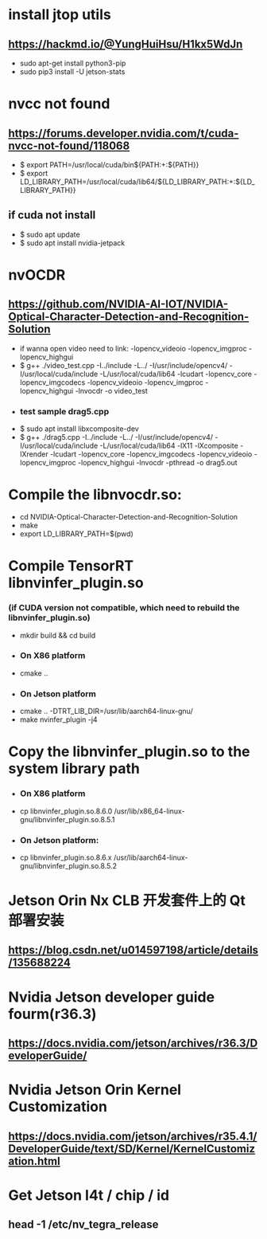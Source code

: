 # install jtop utils
## https://hackmd.io/@YungHuiHsu/H1kx5WdJn
 - sudo apt-get install python3-pip
 - sudo pip3 install -U jetson-stats


# nvcc not found
## https://forums.developer.nvidia.com/t/cuda-nvcc-not-found/118068
 - $ export PATH=/usr/local/cuda/bin${PATH:+:${PATH}}
 - $ export LD_LIBRARY_PATH=/usr/local/cuda/lib64/${LD_LIBRARY_PATH:+:${LD_LIBRARY_PATH}}
## if cuda not install
 - $ sudo apt update
 - $ sudo apt install nvidia-jetpack

# nvOCDR
## https://github.com/NVIDIA-AI-IOT/NVIDIA-Optical-Character-Detection-and-Recognition-Solution
 - if wanna open video need to link: -lopencv_videoio -lopencv_imgproc -lopencv_highgui
 - $ g++ ./video_test.cpp -I../include -L../ -I/usr/include/opencv4/ -I/usr/local/cuda/include -L/usr/local/cuda/lib64 -lcudart -lopencv_core -lopencv_imgcodecs -lopencv_videoio -lopencv_imgproc -lopencv_highgui -lnvocdr -o video_test
 - ### test sample drag5.cpp
 - $ sudo apt install libxcomposite-dev
 - $ g++ ./drag5.cpp -I../include -L../ -I/usr/include/opencv4/ -I/usr/local/cuda/include -L/usr/local/cuda/lib64 -lX11 -lXcomposite -lXrender -lcudart -lopencv_core -lopencv_imgcodecs -lopencv_videoio -lopencv_imgproc -lopencv_highgui -lnvocdr -pthread -o drag5.out
# Compile the libnvocdr.so:
 - cd NVIDIA-Optical-Character-Detection-and-Recognition-Solution
 - make
 - export LD_LIBRARY_PATH=$(pwd)
# Compile TensorRT libnvinfer_plugin.so 
 ### (if CUDA version not compatible, which need to rebuild the libnvinfer_plugin.so)
 - mkdir build && cd build
 - ### On X86 platform
 - cmake .. 
 - ### On Jetson platform
 - cmake .. -DTRT_LIB_DIR=/usr/lib/aarch64-linux-gnu/
 - make nvinfer_plugin -j4
# Copy the libnvinfer_plugin.so to the system library path
 - ### On X86 platform
 - cp libnvinfer_plugin.so.8.6.0 /usr/lib/x86_64-linux-gnu/libnvinfer_plugin.so.8.5.1
 - ### On Jetson platform:
 - cp libnvinfer_plugin.so.8.6.x /usr/lib/aarch64-linux-gnu/libnvinfer_plugin.so.8.5.2

# Jetson Orin Nx CLB 开发套件上的 Qt 部署安装
## https://blog.csdn.net/u014597198/article/details/135688224

# Nvidia Jetson developer guide fourm(r36.3)
## https://docs.nvidia.com/jetson/archives/r36.3/DeveloperGuide/

# Nvidia Jetson Orin Kernel Customization 
## https://docs.nvidia.com/jetson/archives/r35.4.1/DeveloperGuide/text/SD/Kernel/KernelCustomization.html

# Get Jetson l4t / chip / id
## head -1 /etc/nv_tegra_release
